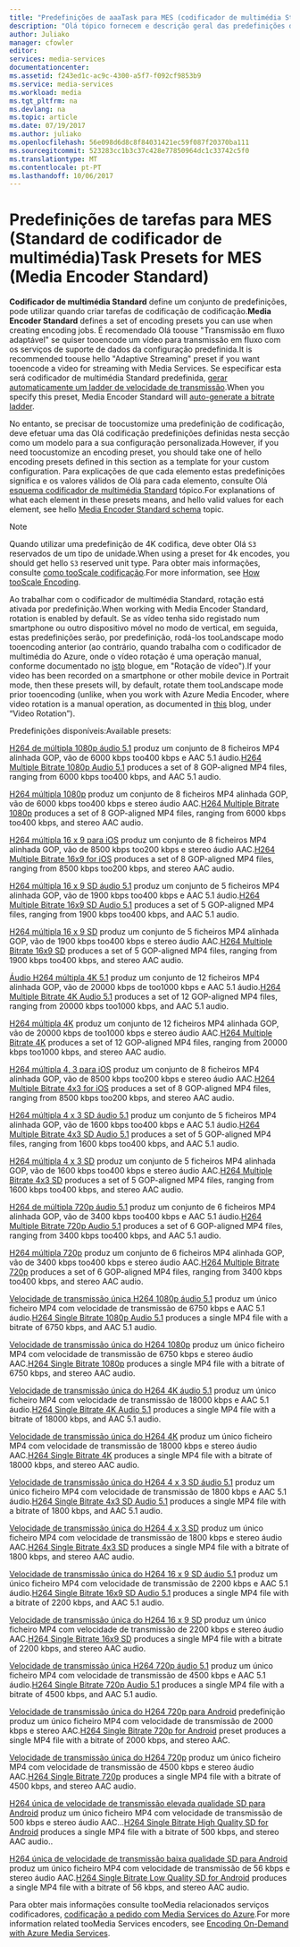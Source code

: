 ```yaml
---
title: "Predefinições de aaaTask para MES (codificador de multimédia Standard) | Microsoft Docs"
description: "Olá tópico fornecem e descrição geral das predefinições de tarefas para MES (codificador de multimédia Standard)."
author: Juliako
manager: cfowler
editor: 
services: media-services
documentationcenter: 
ms.assetid: f243ed1c-ac9c-4300-a5f7-f092cf9853b9
ms.service: media-services
ms.workload: media
ms.tgt_pltfrm: na
ms.devlang: na
ms.topic: article
ms.date: 07/19/2017
ms.author: juliako
ms.openlocfilehash: 56e098d6d8c8f84031421ec59f087f20370ba111
ms.sourcegitcommit: 523283cc1b3c37c428e77850964dc1c33742c5f0
ms.translationtype: MT
ms.contentlocale: pt-PT
ms.lasthandoff: 10/06/2017
---
```

# <a name="task-presets-for-mes-media-encoder-standard"></a><span data-ttu-id="9f25d-103">Predefinições de tarefas para MES (Standard de codificador de multimédia)</span><span class="sxs-lookup"><span data-stu-id="9f25d-103">Task Presets for MES (Media Encoder Standard)</span></span>

<span data-ttu-id="9f25d-104">**Codificador de multimédia Standard** define um conjunto de predefinições, pode utilizar quando criar tarefas de codificação de codificação.</span><span class="sxs-lookup"><span data-stu-id="9f25d-104">**Media Encoder Standard** defines a set of encoding presets you can use when creating encoding jobs.</span></span> <span data-ttu-id="9f25d-105">É recomendado Olá toouse "Transmissão em fluxo adaptável" se quiser tooencode um vídeo para transmissão em fluxo com os serviços de suporte de dados da configuração predefinida.</span><span class="sxs-lookup"><span data-stu-id="9f25d-105">It is recommended toouse hello "Adaptive Streaming" preset if you want tooencode a video for streaming with Media Services.</span></span> <span data-ttu-id="9f25d-106">Se especificar esta será codificador de multimédia Standard predefinida, [gerar automaticamente um ladder de velocidade de transmissão](media-services-autogen-bitrate-ladder-with-mes.md).</span><span class="sxs-lookup"><span data-stu-id="9f25d-106">When you specify this preset, Media Encoder Standard will [auto-generate a bitrate ladder](media-services-autogen-bitrate-ladder-with-mes.md).</span></span> 

<span data-ttu-id="9f25d-107">No entanto, se precisar de toocustomize uma predefinição de codificação, deve efetuar uma das Olá codificação predefinições definidas nesta secção como um modelo para a sua configuração personalizada.</span><span class="sxs-lookup"><span data-stu-id="9f25d-107">However, if you need toocustomize an encoding preset, you should take one of hello encoding presets defined in this section as a template for your custom configuration.</span></span> <span data-ttu-id="9f25d-108">Para explicações de que cada elemento estas predefinições significa e os valores válidos de Olá para cada elemento, consulte Olá [esquema codificador de multimédia Standard](media-services-mes-schema.md) tópico.</span><span class="sxs-lookup"><span data-stu-id="9f25d-108">For explanations of what each element in these presets means, and hello valid values for each element, see hello [Media Encoder Standard schema](media-services-mes-schema.md) topic.</span></span>  
  
> [!NOTE]
>  <span data-ttu-id="9f25d-109">Quando utilizar uma predefinição de 4K codifica, deve obter Olá `S3` reservados de um tipo de unidade.</span><span class="sxs-lookup"><span data-stu-id="9f25d-109">When using a preset for 4k encodes, you should get hello `S3` reserved unit type.</span></span> <span data-ttu-id="9f25d-110">Para obter mais informações, consulte [como tooScale codificação](https://azure.microsoft.com/en-us/documentation/articles/media-services-portal-encoding-units).</span><span class="sxs-lookup"><span data-stu-id="9f25d-110">For more information, see [How tooScale Encoding](https://azure.microsoft.com/en-us/documentation/articles/media-services-portal-encoding-units).</span></span>  
  
<span data-ttu-id="9f25d-111">Ao trabalhar com o codificador de multimédia Standard, rotação está ativada por predefinição.</span><span class="sxs-lookup"><span data-stu-id="9f25d-111">When working with Media Encoder Standard, rotation is enabled by default.</span></span> <span data-ttu-id="9f25d-112">Se as vídeo tenha sido registado num smartphone ou outro dispositivo móvel no modo de vertical, em seguida, estas predefinições serão, por predefinição, rodá-los tooLandscape modo tooencoding anterior (ao contrário, quando trabalha com o codificador de multimédia do Azure, onde o vídeo rotação é uma operação manual, conforme documentado no [isto](http://azure.microsoft.com/blog/2014/08/21/advanced-encoding-features-in-azure-media-encoder/) blogue, em "Rotação de vídeo").</span><span class="sxs-lookup"><span data-stu-id="9f25d-112">If your video has been recorded on a smartphone or other mobile device in Portrait mode, then these presets will, by default, rotate them tooLandscape mode prior tooencoding (unlike, when you work with Azure Media Encoder, where video rotation is a manual operation, as documented in [this](http://azure.microsoft.com/blog/2014/08/21/advanced-encoding-features-in-azure-media-encoder/) blog, under “Video Rotation”).</span></span>  
  
<span data-ttu-id="9f25d-113">Predefinições disponíveis:</span><span class="sxs-lookup"><span data-stu-id="9f25d-113">Available presets:</span></span>  
  
 <span data-ttu-id="9f25d-114">[H264 de múltipla 1080p áudio 5.1](media-services-mes-preset-H264-Multiple-Bitrate-1080p-Audio-5.1.md) produz um conjunto de 8 ficheiros MP4 alinhada GOP, vão de 6000 kbps too400 kbps e AAC 5.1 áudio.</span><span class="sxs-lookup"><span data-stu-id="9f25d-114">[H264 Multiple Bitrate 1080p Audio 5.1](media-services-mes-preset-H264-Multiple-Bitrate-1080p-Audio-5.1.md) produces a set of 8 GOP-aligned MP4 files, ranging from 6000 kbps too400 kbps, and AAC 5.1 audio.</span></span>  
  
 <span data-ttu-id="9f25d-115">[H264 múltipla 1080p](media-services-mes-preset-H264-Multiple-Bitrate-1080p.md) produz um conjunto de 8 ficheiros MP4 alinhada GOP, vão de 6000 kbps too400 kbps e stereo áudio AAC.</span><span class="sxs-lookup"><span data-stu-id="9f25d-115">[H264 Multiple Bitrate 1080p](media-services-mes-preset-H264-Multiple-Bitrate-1080p.md) produces a set of 8 GOP-aligned MP4 files, ranging from 6000 kbps too400 kbps, and stereo AAC audio.</span></span>  
  
 <span data-ttu-id="9f25d-116">[H264 múltipla 16 x 9 para iOS](media-services-mes-preset-H264-Multiple-Bitrate-16x9-for-iOS.md) produz um conjunto de 8 ficheiros MP4 alinhada GOP, vão de 8500 kbps too200 kbps e stereo áudio AAC.</span><span class="sxs-lookup"><span data-stu-id="9f25d-116">[H264 Multiple Bitrate 16x9 for iOS](media-services-mes-preset-H264-Multiple-Bitrate-16x9-for-iOS.md) produces a set of 8 GOP-aligned MP4 files, ranging from 8500 kbps too200 kbps, and stereo AAC audio.</span></span>  
  
 <span data-ttu-id="9f25d-117">[H264 múltipla 16 x 9 SD áudio 5.1](media-services-mes-preset-H264-Multiple-Bitrate-16x9-SD-Audio-5.1.md) produz um conjunto de 5 ficheiros MP4 alinhada GOP, vão de 1900 kbps too400 kbps e AAC 5.1 áudio.</span><span class="sxs-lookup"><span data-stu-id="9f25d-117">[H264 Multiple Bitrate 16x9 SD Audio 5.1](media-services-mes-preset-H264-Multiple-Bitrate-16x9-SD-Audio-5.1.md) produces a set of 5 GOP-aligned MP4 files, ranging from 1900 kbps too400 kbps, and AAC 5.1 audio.</span></span>  
  
 <span data-ttu-id="9f25d-118">[H264 múltipla 16 x 9 SD](media-services-mes-preset-H264-Multiple-Bitrate-16x9-SD.md) produz um conjunto de 5 ficheiros MP4 alinhada GOP, vão de 1900 kbps too400 kbps e stereo áudio AAC.</span><span class="sxs-lookup"><span data-stu-id="9f25d-118">[H264 Multiple Bitrate 16x9 SD](media-services-mes-preset-H264-Multiple-Bitrate-16x9-SD.md) produces a set of 5 GOP-aligned MP4 files, ranging from 1900 kbps too400 kbps, and stereo AAC audio.</span></span>  
  
 <span data-ttu-id="9f25d-119">[Áudio H264 múltipla 4K 5.1](media-services-mes-preset-H264-Multiple-Bitrate-4K-Audio-5.1.md) produz um conjunto de 12 ficheiros MP4 alinhada GOP, vão de 20000 kbps de too1000 kbps e AAC 5.1 áudio.</span><span class="sxs-lookup"><span data-stu-id="9f25d-119">[H264 Multiple Bitrate 4K Audio 5.1](media-services-mes-preset-H264-Multiple-Bitrate-4K-Audio-5.1.md) produces a set of 12 GOP-aligned MP4 files, ranging from 20000 kbps too1000 kbps, and AAC 5.1 audio.</span></span>  
  
 <span data-ttu-id="9f25d-120">[H264 múltipla 4K](media-services-mes-preset-H264-Multiple-Bitrate-4K.md) produz um conjunto de 12 ficheiros MP4 alinhada GOP, vão de 20000 kbps de too1000 kbps e stereo áudio AAC.</span><span class="sxs-lookup"><span data-stu-id="9f25d-120">[H264 Multiple Bitrate 4K](media-services-mes-preset-H264-Multiple-Bitrate-4K.md) produces a set of 12 GOP-aligned MP4 files, ranging from 20000 kbps too1000 kbps, and stereo AAC audio.</span></span>  
  
 <span data-ttu-id="9f25d-121">[H264 múltipla 4, 3 para iOS](media-services-mes-preset-H264-Multiple-Bitrate-4x3-for-iOS.md) produz um conjunto de 8 ficheiros MP4 alinhada GOP, vão de 8500 kbps too200 kbps e stereo áudio AAC.</span><span class="sxs-lookup"><span data-stu-id="9f25d-121">[H264 Multiple Bitrate 4x3 for iOS](media-services-mes-preset-H264-Multiple-Bitrate-4x3-for-iOS.md) produces a set of 8 GOP-aligned MP4 files, ranging from 8500 kbps too200 kbps, and stereo AAC audio.</span></span>  
  
 <span data-ttu-id="9f25d-122">[H264 múltipla 4 x 3 SD áudio 5.1](media-services-mes-preset-H264-Multiple-Bitrate-4x3-SD-Audio-5.1.md) produz um conjunto de 5 ficheiros MP4 alinhada GOP, vão de 1600 kbps too400 kbps e AAC 5.1 áudio.</span><span class="sxs-lookup"><span data-stu-id="9f25d-122">[H264 Multiple Bitrate 4x3 SD Audio 5.1](media-services-mes-preset-H264-Multiple-Bitrate-4x3-SD-Audio-5.1.md) produces a set of 5 GOP-aligned MP4 files, ranging from 1600 kbps too400 kbps, and AAC 5.1 audio.</span></span>  
  
 <span data-ttu-id="9f25d-123">[H264 múltipla 4 x 3 SD](media-services-mes-preset-H264-Multiple-Bitrate-4x3-SD.md) produz um conjunto de 5 ficheiros MP4 alinhada GOP, vão de 1600 kbps too400 kbps e stereo áudio AAC.</span><span class="sxs-lookup"><span data-stu-id="9f25d-123">[H264 Multiple Bitrate 4x3 SD](media-services-mes-preset-H264-Multiple-Bitrate-4x3-SD.md) produces a set of 5 GOP-aligned MP4 files, ranging from 1600 kbps too400 kbps, and stereo AAC audio.</span></span>  
  
 <span data-ttu-id="9f25d-124">[H264 de múltipla 720p áudio 5.1](media-services-mes-preset-H264-Multiple-Bitrate-720p-Audio-5.1.md) produz um conjunto de 6 ficheiros MP4 alinhada GOP, vão de 3400 kbps too400 kbps e AAC 5.1 áudio.</span><span class="sxs-lookup"><span data-stu-id="9f25d-124">[H264 Multiple Bitrate 720p Audio 5.1](media-services-mes-preset-H264-Multiple-Bitrate-720p-Audio-5.1.md) produces a set of 6 GOP-aligned MP4 files, ranging from 3400 kbps too400 kbps, and AAC 5.1 audio.</span></span>  
  
 <span data-ttu-id="9f25d-125">[H264 múltipla 720p](media-services-mes-preset-H264-Multiple-Bitrate-720p.md) produz um conjunto de 6 ficheiros MP4 alinhada GOP, vão de 3400 kbps too400 kbps e stereo áudio AAC.</span><span class="sxs-lookup"><span data-stu-id="9f25d-125">[H264 Multiple Bitrate 720p](media-services-mes-preset-H264-Multiple-Bitrate-720p.md) produces a set of 6 GOP-aligned MP4 files, ranging from 3400 kbps too400 kbps, and stereo AAC audio.</span></span>  
  
 <span data-ttu-id="9f25d-126">[Velocidade de transmissão única H264 1080p áudio 5.1](media-services-mes-preset-H264-Single-Bitrate-1080p-Audio-5.1.md) produz um único ficheiro MP4 com velocidade de transmissão de 6750 kbps e AAC 5.1 áudio.</span><span class="sxs-lookup"><span data-stu-id="9f25d-126">[H264 Single Bitrate 1080p Audio 5.1](media-services-mes-preset-H264-Single-Bitrate-1080p-Audio-5.1.md) produces a single MP4 file with a bitrate of 6750 kbps, and AAC 5.1 audio.</span></span>  
  
 <span data-ttu-id="9f25d-127">[Velocidade de transmissão única do H264 1080p](media-services-mes-preset-H264-Single-Bitrate-1080p.md) produz um único ficheiro MP4 com velocidade de transmissão de 6750 kbps e stereo áudio AAC.</span><span class="sxs-lookup"><span data-stu-id="9f25d-127">[H264 Single Bitrate 1080p](media-services-mes-preset-H264-Single-Bitrate-1080p.md) produces a single MP4 file with a bitrate of 6750 kbps, and stereo AAC audio.</span></span>  
  
 <span data-ttu-id="9f25d-128">[Velocidade de transmissão única do H264 4K áudio 5.1](media-services-mes-preset-H264-Single-Bitrate-4K-Audio-5.1.md) produz um único ficheiro MP4 com velocidade de transmissão de 18000 kbps e AAC 5.1 áudio.</span><span class="sxs-lookup"><span data-stu-id="9f25d-128">[H264 Single Bitrate 4K Audio 5.1](media-services-mes-preset-H264-Single-Bitrate-4K-Audio-5.1.md) produces a single MP4 file with a bitrate of 18000 kbps, and AAC 5.1 audio.</span></span>  
  
 <span data-ttu-id="9f25d-129">[Velocidade de transmissão única do H264 4K](media-services-mes-preset-H264-Single-Bitrate-4K.md) produz um único ficheiro MP4 com velocidade de transmissão de 18000 kbps e stereo áudio AAC.</span><span class="sxs-lookup"><span data-stu-id="9f25d-129">[H264 Single Bitrate 4K](media-services-mes-preset-H264-Single-Bitrate-4K.md) produces a single MP4 file with a bitrate of 18000 kbps, and stereo AAC audio.</span></span>  
  
 <span data-ttu-id="9f25d-130">[Velocidade de transmissão única do H264 4 x 3 SD áudio 5.1](media-services-mes-preset-H264-Single-Bitrate-4x3-SD-Audio-5.1.md) produz um único ficheiro MP4 com velocidade de transmissão de 1800 kbps e AAC 5.1 áudio.</span><span class="sxs-lookup"><span data-stu-id="9f25d-130">[H264 Single Bitrate 4x3 SD Audio 5.1](media-services-mes-preset-H264-Single-Bitrate-4x3-SD-Audio-5.1.md) produces a single MP4 file with a bitrate of 1800 kbps, and AAC 5.1 audio.</span></span>  
  
 <span data-ttu-id="9f25d-131">[Velocidade de transmissão única do H264 4 x 3 SD](media-services-mes-preset-H264-Single-Bitrate-4x3-SD.md) produz um único ficheiro MP4 com velocidade de transmissão de 1800 kbps e stereo áudio AAC.</span><span class="sxs-lookup"><span data-stu-id="9f25d-131">[H264 Single Bitrate 4x3 SD](media-services-mes-preset-H264-Single-Bitrate-4x3-SD.md) produces a single MP4 file with a bitrate of 1800 kbps, and stereo AAC audio.</span></span>  
  
 <span data-ttu-id="9f25d-132">[Velocidade de transmissão única do H264 16 x 9 SD áudio 5.1](media-services-mes-preset-H264-Single-Bitrate-16x9-SD-Audio-5.1.md) produz um único ficheiro MP4 com velocidade de transmissão de 2200 kbps e AAC 5.1 áudio.</span><span class="sxs-lookup"><span data-stu-id="9f25d-132">[H264 Single Bitrate 16x9 SD Audio 5.1](media-services-mes-preset-H264-Single-Bitrate-16x9-SD-Audio-5.1.md) produces a single MP4 file with a bitrate of 2200 kbps, and AAC 5.1 audio.</span></span>  
  
 <span data-ttu-id="9f25d-133">[Velocidade de transmissão única do H264 16 x 9 SD](media-services-mes-preset-H264-Single-Bitrate-16x9-SD.md) produz um único ficheiro MP4 com velocidade de transmissão de 2200 kbps e stereo áudio AAC.</span><span class="sxs-lookup"><span data-stu-id="9f25d-133">[H264 Single Bitrate 16x9 SD](media-services-mes-preset-H264-Single-Bitrate-16x9-SD.md) produces a single MP4 file with a bitrate of 2200 kbps, and stereo AAC audio.</span></span>  
  
 <span data-ttu-id="9f25d-134">[Velocidade de transmissão única H264 720p áudio 5.1](media-services-mes-preset-H264-Single-Bitrate-720p-Audio-5.1.md) produz um único ficheiro MP4 com velocidade de transmissão de 4500 kbps e AAC 5.1 áudio.</span><span class="sxs-lookup"><span data-stu-id="9f25d-134">[H264 Single Bitrate 720p Audio 5.1](media-services-mes-preset-H264-Single-Bitrate-720p-Audio-5.1.md) produces a single MP4 file with a bitrate of 4500 kbps, and AAC 5.1 audio.</span></span>  
  
 <span data-ttu-id="9f25d-135">[Velocidade de transmissão única do H264 720p para Android](media-services-mes-preset-H264-Single-Bitrate-720p-for-Android.md) predefinição produz um único ficheiro MP4 com velocidade de transmissão de 2000 kbps e stereo AAC.</span><span class="sxs-lookup"><span data-stu-id="9f25d-135">[H264 Single Bitrate 720p for Android](media-services-mes-preset-H264-Single-Bitrate-720p-for-Android.md) preset produces a single MP4 file with a bitrate of 2000 kbps, and stereo AAC.</span></span>  
  
 <span data-ttu-id="9f25d-136">[Velocidade de transmissão única do H264 720p](media-services-mes-preset-H264-Single-Bitrate-720p.md) produz um único ficheiro MP4 com velocidade de transmissão de 4500 kbps e stereo áudio AAC.</span><span class="sxs-lookup"><span data-stu-id="9f25d-136">[H264 Single Bitrate 720p](media-services-mes-preset-H264-Single-Bitrate-720p.md) produces a single MP4 file with a bitrate of 4500 kbps, and stereo AAC audio.</span></span>  
  
 <span data-ttu-id="9f25d-137">[H264 única de velocidade de transmissão elevada qualidade SD para Android](media-services-mes-preset-H264-Single-Bitrate-High-Quality-SD-for-Android.md) produz um único ficheiro MP4 com velocidade de transmissão de 500 kbps e stereo áudio AAC...</span><span class="sxs-lookup"><span data-stu-id="9f25d-137">[H264 Single Bitrate High Quality SD for Android](media-services-mes-preset-H264-Single-Bitrate-High-Quality-SD-for-Android.md) produces a single MP4 file with a bitrate of 500 kbps, and stereo AAC audio..</span></span>  
  
 <span data-ttu-id="9f25d-138">[H264 única de velocidade de transmissão baixa qualidade SD para Android](media-services-mes-preset-H264-Single-Bitrate-Low-Quality-SD-for-Android.md) produz um único ficheiro MP4 com velocidade de transmissão de 56 kbps e stereo áudio AAC.</span><span class="sxs-lookup"><span data-stu-id="9f25d-138">[H264 Single Bitrate Low Quality SD for Android](media-services-mes-preset-H264-Single-Bitrate-Low-Quality-SD-for-Android.md) produces a single MP4 file with a bitrate of 56 kbps, and stereo AAC audio.</span></span>  
  
 <span data-ttu-id="9f25d-139">Para obter mais informações consulte tooMedia relacionados serviços codificadores, [codificação a pedido com Media Services do Azure](https://azure.microsoft.com/en-us/documentation/articles/media-services-encode-asset/).</span><span class="sxs-lookup"><span data-stu-id="9f25d-139">For more information related tooMedia Services encoders, see [Encoding On-Demand with Azure Media Services](https://azure.microsoft.com/en-us/documentation/articles/media-services-encode-asset/).</span></span>
